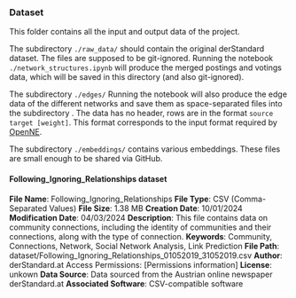 ### Dataset


This folder contains all the input and output data of the project.


The subdirectory `./raw_data/` should contain the original derStandard dataset. 
The files are supposed to be git-ignored. 
Running the notebook `./network_structures.ipynb` will produce the
merged postings and votings data, which will be saved in this directory (and also git-ignored).


The subdirectory `./edges/`
Running the notebook will also produce the edge data of the different networks 
and save them as space-separated files into the subdirectory . 
The data has no header, rows are in the format `source target [weight]`. 
This format corresponds to the input format required by [OpenNE](https://github.com/thunlp/OpenNE).

The subdirectory `./embeddings/` contains various embeddings. These files are small enough to be shared via GitHub.

#### Following_Ignoring_Relationships dataset


**File Name**: Following_Ignoring_Relationships 
**File Type**: CSV (Comma-Separated Values) 
**File Size**: 1.38 MB
**Creation Date**: 10/01/2024
**Modification Date**: 04/03/2024
**Description**: This file contains data on community connections, including the identity of communities and their connections, along with the type of connection.
**Keywords**: Community, Connections, Network, Social Network Analysis, Link Prediction
**File Path**: dataset/Following_Ignoring_Relationships_01052019_31052019.csv
**Author**: derStandard.at
Access Permissions: [Permissions information]
**License**: unkown
**Data Source**: Data sourced from the Austrian online newspaper derStandard.at
**Associated Software**: CSV-compatible software
